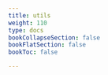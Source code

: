 ```yaml
---
title: utils
weight: 110
type: docs
bookCollapseSection: false
bookFlatSection: false
bookToc: false

---
```

